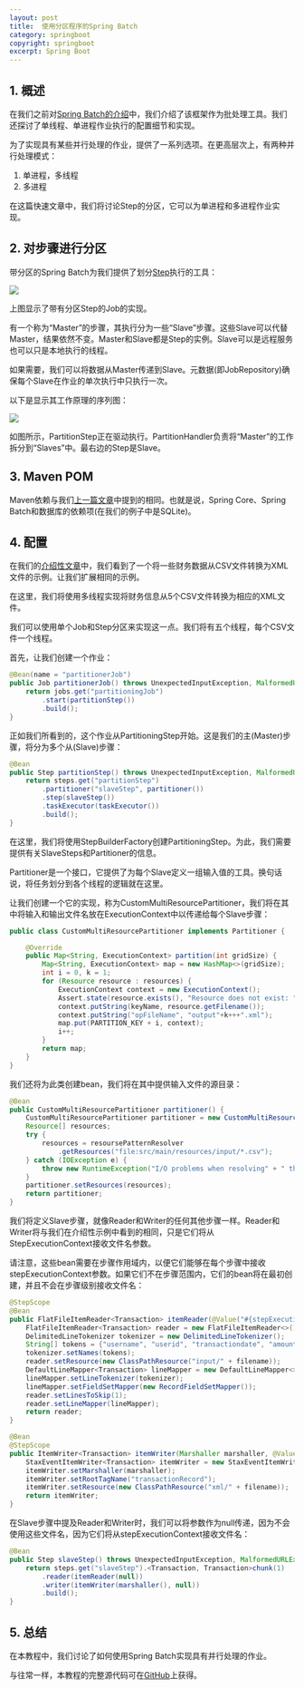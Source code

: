 ```yaml
---
layout: post
title:  使用分区程序的Spring Batch
category: springboot
copyright: springboot
excerpt: Spring Boot
---
```


## 1. 概述

在我们之前对[Spring Batch的介绍](https://www.baeldung.com/introduction-to-spring-batch)中，我们介绍了该框架作为批处理工具。我们还探讨了单线程、单进程作业执行的配置细节和实现。

为了实现具有某些并行处理的作业，提供了一系列选项。在更高层次上，有两种并行处理模式：

1.  单进程，多线程
2.  多进程

在这篇快速文章中，我们将讨论Step的分区，它可以为单进程和多进程作业实现。

## 2. 对步骤进行分区

带分区的Spring Batch为我们提供了划分[Step](https://docs.spring.io/spring-batch/trunk/reference/html/scalability.html)执行的工具：

![](/assets/images/2023/springboot/springbatchpartitioner01.png)

上图显示了带有分区Step的Job的实现。

有一个称为“Master”的步骤，其执行分为一些“Slave”步骤。这些Slave可以代替Master，结果依然不变。Master和Slave都是Step的实例。Slave可以是远程服务也可以只是本地执行的线程。

如果需要，我们可以将数据从Master传递到Slave。元数据(即JobRepository)确保每个Slave在作业的单次执行中只执行一次。

以下是显示其工作原理的序列图：

![](/assets/images/2023/springboot/springbatchpartitioner02.png)

如图所示，PartitionStep正在驱动执行。PartitionHandler负责将“Master”的工作拆分到“Slaves”中。最右边的Step是Slave。

## 3. Maven POM

Maven依赖与我们[上一篇文章](https://www.baeldung.com/introduction-to-spring-batch)中提到的相同。也就是说，Spring Core、Spring Batch和数据库的依赖项(在我们的例子中是SQLite)。

## 4. 配置

在我们的[介绍性文章](https://www.baeldung.com/introduction-to-spring-batch)中，我们看到了一个将一些财务数据从CSV文件转换为XML文件的示例。让我们扩展相同的示例。

在这里，我们将使用多线程实现将财务信息从5个CSV文件转换为相应的XML文件。

我们可以使用单个Job和Step分区来实现这一点。我们将有五个线程，每个CSV文件一个线程。

首先，让我们创建一个作业：

```java
@Bean(name = "partitionerJob")
public Job partitionerJob() throws UnexpectedInputException, MalformedURLException, ParseException {
    return jobs.get("partitioningJob")
        .start(partitionStep())
        .build();
}
```

正如我们所看到的，这个作业从PartitioningStep开始。这是我们的主(Master)步骤，将分为多个从(Slave)步骤：

```java
@Bean
public Step partitionStep() throws UnexpectedInputException, MalformedURLException, ParseException {
    return steps.get("partitionStep")
        .partitioner("slaveStep", partitioner())
        .step(slaveStep())
        .taskExecutor(taskExecutor())
        .build();
}
```

在这里，我们将使用StepBuilderFactory创建PartitioningStep。为此，我们需要提供有关SlaveSteps和Partitioner的信息。

Partitioner是一个接口，它提供了为每个Slave定义一组输入值的工具。换句话说，将任务划分到各个线程的逻辑就在这里。

让我们创建一个它的实现，称为CustomMultiResourcePartitioner，我们将在其中将输入和输出文件名放在ExecutionContext中以传递给每个Slave步骤：

```java
public class CustomMultiResourcePartitioner implements Partitioner {

    @Override
    public Map<String, ExecutionContext> partition(int gridSize) {
        Map<String, ExecutionContext> map = new HashMap<>(gridSize);
        int i = 0, k = 1;
        for (Resource resource : resources) {
            ExecutionContext context = new ExecutionContext();
            Assert.state(resource.exists(), "Resource does not exist: " + resource);
            context.putString(keyName, resource.getFilename());
            context.putString("opFileName", "output"+k+++".xml");
            map.put(PARTITION_KEY + i, context);
            i++;
        }
        return map;
    }
}
```

我们还将为此类创建bean，我们将在其中提供输入文件的源目录：

```java
@Bean
public CustomMultiResourcePartitioner partitioner() {
    CustomMultiResourcePartitioner partitioner = new CustomMultiResourcePartitioner();
    Resource[] resources;
    try {
        resources = resoursePatternResolver
            .getResources("file:src/main/resources/input/*.csv");
    } catch (IOException e) {
        throw new RuntimeException("I/O problems when resolving" + " the input file pattern.", e);
    }
    partitioner.setResources(resources);
    return partitioner;
}
```

我们将定义Slave步骤，就像Reader和Writer的任何其他步骤一样。Reader和Writer将与我们在介绍性示例中看到的相同，只是它们将从StepExecutionContext接收文件名参数。

请注意，这些bean需要在步骤作用域内，以便它们能够在每个步骤中接收stepExecutionContext参数。如果它们不在步骤范围内，它们的bean将在最初创建，并且不会在步骤级别接收文件名：

```java
@StepScope
@Bean
public FlatFileItemReader<Transaction> itemReader(@Value("#{stepExecutionContext[fileName]}") String filename) throws UnexpectedInputException, ParseException {
    FlatFileItemReader<Transaction> reader = new FlatFileItemReader<>();
    DelimitedLineTokenizer tokenizer = new DelimitedLineTokenizer();
    String[] tokens = {"username", "userid", "transactiondate", "amount"};
    tokenizer.setNames(tokens);
    reader.setResource(new ClassPathResource("input/" + filename));
    DefaultLineMapper<Transaction> lineMapper = new DefaultLineMapper<>();
    lineMapper.setLineTokenizer(tokenizer);
    lineMapper.setFieldSetMapper(new RecordFieldSetMapper());
    reader.setLinesToSkip(1);
    reader.setLineMapper(lineMapper);
    return reader;
}
```

```java
@Bean
@StepScope
public ItemWriter<Transaction> itemWriter(Marshaller marshaller, @Value("#{stepExecutionContext[opFileName]}") String filename) throws MalformedURLException {
    StaxEventItemWriter<Transaction> itemWriter = new StaxEventItemWriter<Transaction>();
    itemWriter.setMarshaller(marshaller);
    itemWriter.setRootTagName("transactionRecord");
    itemWriter.setResource(new ClassPathResource("xml/" + filename));
    return itemWriter;
}
```

在Slave步骤中提及Reader和Writer时，我们可以将参数作为null传递，因为不会使用这些文件名，因为它们将从stepExecutionContext接收文件名：

```java
@Bean
public Step slaveStep() throws UnexpectedInputException, MalformedURLException, ParseException {
    return steps.get("slaveStep").<Transaction, Transaction>chunk(1)
        .reader(itemReader(null))
        .writer(itemWriter(marshaller(), null))
        .build();
}
```

## 5. 总结

在本教程中，我们讨论了如何使用Spring Batch实现具有并行处理的作业。

与往常一样，本教程的完整源代码可在[GitHub](https://github.com/tuyucheng7/taketoday-tutorial4j/tree/master/spring-boot-modules/spring-boot-batch-1)上获得。